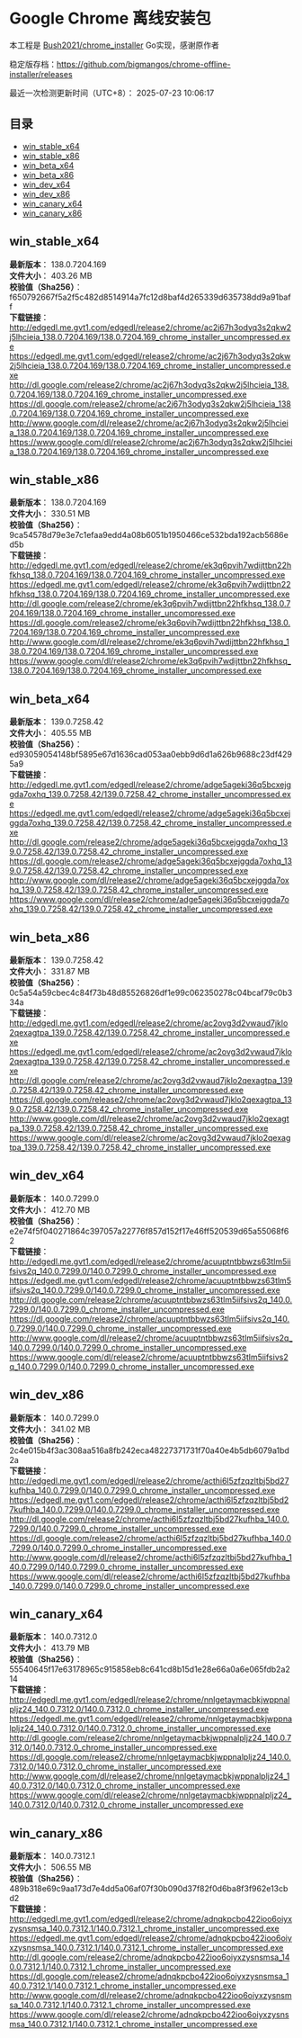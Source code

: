 # Google Chrome 离线安装包
本工程是 [Bush2021/chrome_installer](https://github.com/Bush2021/chrome_installer) Go实现，感谢原作者

稳定版存档：<https://github.com/bigmangos/chrome-offline-installer/releases>

最近一次检测更新时间（UTC+8）：
2025-07-23 10:06:17

## 目录
* [win_stable_x64](https://github.com/bigmangos/chrome-offline-installer?tab=readme-ov-file#win_stable_x64)
* [win_stable_x86](https://github.com/bigmangos/chrome-offline-installer?tab=readme-ov-file#win_stable_x86)
* [win_beta_x64](https://github.com/bigmangos/chrome-offline-installer?tab=readme-ov-file#win_beta_x64)
* [win_beta_x86](https://github.com/bigmangos/chrome-offline-installer?tab=readme-ov-file#win_beta_x86)
* [win_dev_x64](https://github.com/bigmangos/chrome-offline-installer?tab=readme-ov-file#win_dev_x64)
* [win_dev_x86](https://github.com/bigmangos/chrome-offline-installer?tab=readme-ov-file#win_dev_x86)
* [win_canary_x64](https://github.com/bigmangos/chrome-offline-installer?tab=readme-ov-file#win_canary_x64)
* [win_canary_x86](https://github.com/bigmangos/chrome-offline-installer?tab=readme-ov-file#win_canary_x86)

## win_stable_x64
**最新版本**： 138.0.7204.169  
**文件大小**： 403.26 MB  
**校验值（Sha256）**： f650792667f5a2f5c482d8514914a7fc12d8baf4d265339d635738dd9a91baff  
**下载链接**：
http://edgedl.me.gvt1.com/edgedl/release2/chrome/ac2j67h3odyq3s2qkw2j5lhcieia_138.0.7204.169/138.0.7204.169_chrome_installer_uncompressed.exe
https://edgedl.me.gvt1.com/edgedl/release2/chrome/ac2j67h3odyq3s2qkw2j5lhcieia_138.0.7204.169/138.0.7204.169_chrome_installer_uncompressed.exe
http://dl.google.com/release2/chrome/ac2j67h3odyq3s2qkw2j5lhcieia_138.0.7204.169/138.0.7204.169_chrome_installer_uncompressed.exe
https://dl.google.com/release2/chrome/ac2j67h3odyq3s2qkw2j5lhcieia_138.0.7204.169/138.0.7204.169_chrome_installer_uncompressed.exe
http://www.google.com/dl/release2/chrome/ac2j67h3odyq3s2qkw2j5lhcieia_138.0.7204.169/138.0.7204.169_chrome_installer_uncompressed.exe
https://www.google.com/dl/release2/chrome/ac2j67h3odyq3s2qkw2j5lhcieia_138.0.7204.169/138.0.7204.169_chrome_installer_uncompressed.exe
## win_stable_x86
**最新版本**： 138.0.7204.169  
**文件大小**： 330.51 MB  
**校验值（Sha256）**： 9ca54578d79e3e7c1efaa9edd4a08b6051b1950466ce532bda192acb5686ed5b  
**下载链接**：
http://edgedl.me.gvt1.com/edgedl/release2/chrome/ek3q6pvih7wdijttbn22hfkhsq_138.0.7204.169/138.0.7204.169_chrome_installer_uncompressed.exe
https://edgedl.me.gvt1.com/edgedl/release2/chrome/ek3q6pvih7wdijttbn22hfkhsq_138.0.7204.169/138.0.7204.169_chrome_installer_uncompressed.exe
http://dl.google.com/release2/chrome/ek3q6pvih7wdijttbn22hfkhsq_138.0.7204.169/138.0.7204.169_chrome_installer_uncompressed.exe
https://dl.google.com/release2/chrome/ek3q6pvih7wdijttbn22hfkhsq_138.0.7204.169/138.0.7204.169_chrome_installer_uncompressed.exe
http://www.google.com/dl/release2/chrome/ek3q6pvih7wdijttbn22hfkhsq_138.0.7204.169/138.0.7204.169_chrome_installer_uncompressed.exe
https://www.google.com/dl/release2/chrome/ek3q6pvih7wdijttbn22hfkhsq_138.0.7204.169/138.0.7204.169_chrome_installer_uncompressed.exe
## win_beta_x64
**最新版本**： 139.0.7258.42  
**文件大小**： 405.55 MB  
**校验值（Sha256）**： ed93059054148bf5895e67d1636cad053aa0ebb9d6d1a626b9688c23df4295a9  
**下载链接**：
http://edgedl.me.gvt1.com/edgedl/release2/chrome/adge5ageki36q5bcxejggda7oxhq_139.0.7258.42/139.0.7258.42_chrome_installer_uncompressed.exe
https://edgedl.me.gvt1.com/edgedl/release2/chrome/adge5ageki36q5bcxejggda7oxhq_139.0.7258.42/139.0.7258.42_chrome_installer_uncompressed.exe
http://dl.google.com/release2/chrome/adge5ageki36q5bcxejggda7oxhq_139.0.7258.42/139.0.7258.42_chrome_installer_uncompressed.exe
https://dl.google.com/release2/chrome/adge5ageki36q5bcxejggda7oxhq_139.0.7258.42/139.0.7258.42_chrome_installer_uncompressed.exe
http://www.google.com/dl/release2/chrome/adge5ageki36q5bcxejggda7oxhq_139.0.7258.42/139.0.7258.42_chrome_installer_uncompressed.exe
https://www.google.com/dl/release2/chrome/adge5ageki36q5bcxejggda7oxhq_139.0.7258.42/139.0.7258.42_chrome_installer_uncompressed.exe
## win_beta_x86
**最新版本**： 139.0.7258.42  
**文件大小**： 331.87 MB  
**校验值（Sha256）**： 0c5a54a59cbec4c84f73b48d85526826df1e99c062350278c04bcaf79c0b334a  
**下载链接**：
http://edgedl.me.gvt1.com/edgedl/release2/chrome/ac2ovg3d2vwaud7jklo2qexagtpa_139.0.7258.42/139.0.7258.42_chrome_installer_uncompressed.exe
https://edgedl.me.gvt1.com/edgedl/release2/chrome/ac2ovg3d2vwaud7jklo2qexagtpa_139.0.7258.42/139.0.7258.42_chrome_installer_uncompressed.exe
http://dl.google.com/release2/chrome/ac2ovg3d2vwaud7jklo2qexagtpa_139.0.7258.42/139.0.7258.42_chrome_installer_uncompressed.exe
https://dl.google.com/release2/chrome/ac2ovg3d2vwaud7jklo2qexagtpa_139.0.7258.42/139.0.7258.42_chrome_installer_uncompressed.exe
http://www.google.com/dl/release2/chrome/ac2ovg3d2vwaud7jklo2qexagtpa_139.0.7258.42/139.0.7258.42_chrome_installer_uncompressed.exe
https://www.google.com/dl/release2/chrome/ac2ovg3d2vwaud7jklo2qexagtpa_139.0.7258.42/139.0.7258.42_chrome_installer_uncompressed.exe
## win_dev_x64
**最新版本**： 140.0.7299.0  
**文件大小**： 412.70 MB  
**校验值（Sha256）**： e2e74f5f040271864c397057a22776f857d152f17e46ff520539d65a55068f62  
**下载链接**：
http://edgedl.me.gvt1.com/edgedl/release2/chrome/acuuptntbbwzs63tlm5iifsivs2q_140.0.7299.0/140.0.7299.0_chrome_installer_uncompressed.exe
https://edgedl.me.gvt1.com/edgedl/release2/chrome/acuuptntbbwzs63tlm5iifsivs2q_140.0.7299.0/140.0.7299.0_chrome_installer_uncompressed.exe
http://dl.google.com/release2/chrome/acuuptntbbwzs63tlm5iifsivs2q_140.0.7299.0/140.0.7299.0_chrome_installer_uncompressed.exe
https://dl.google.com/release2/chrome/acuuptntbbwzs63tlm5iifsivs2q_140.0.7299.0/140.0.7299.0_chrome_installer_uncompressed.exe
http://www.google.com/dl/release2/chrome/acuuptntbbwzs63tlm5iifsivs2q_140.0.7299.0/140.0.7299.0_chrome_installer_uncompressed.exe
https://www.google.com/dl/release2/chrome/acuuptntbbwzs63tlm5iifsivs2q_140.0.7299.0/140.0.7299.0_chrome_installer_uncompressed.exe
## win_dev_x86
**最新版本**： 140.0.7299.0  
**文件大小**： 341.02 MB  
**校验值（Sha256）**： 2c4e015b4f3ac308aa516a8fb242eca48227371731f70a40e4b5db6079a1bd2a  
**下载链接**：
http://edgedl.me.gvt1.com/edgedl/release2/chrome/acthi6l5zfzqzltbj5bd27kufhba_140.0.7299.0/140.0.7299.0_chrome_installer_uncompressed.exe
https://edgedl.me.gvt1.com/edgedl/release2/chrome/acthi6l5zfzqzltbj5bd27kufhba_140.0.7299.0/140.0.7299.0_chrome_installer_uncompressed.exe
http://dl.google.com/release2/chrome/acthi6l5zfzqzltbj5bd27kufhba_140.0.7299.0/140.0.7299.0_chrome_installer_uncompressed.exe
https://dl.google.com/release2/chrome/acthi6l5zfzqzltbj5bd27kufhba_140.0.7299.0/140.0.7299.0_chrome_installer_uncompressed.exe
http://www.google.com/dl/release2/chrome/acthi6l5zfzqzltbj5bd27kufhba_140.0.7299.0/140.0.7299.0_chrome_installer_uncompressed.exe
https://www.google.com/dl/release2/chrome/acthi6l5zfzqzltbj5bd27kufhba_140.0.7299.0/140.0.7299.0_chrome_installer_uncompressed.exe
## win_canary_x64
**最新版本**： 140.0.7312.0  
**文件大小**： 413.79 MB  
**校验值（Sha256）**： 55540645f17e63178965c915858eb8c641cd8b15d1e28e66a0a6e065fdb2a214  
**下载链接**：
http://edgedl.me.gvt1.com/edgedl/release2/chrome/nnlgetaymacbkjwppnalpljz24_140.0.7312.0/140.0.7312.0_chrome_installer_uncompressed.exe
https://edgedl.me.gvt1.com/edgedl/release2/chrome/nnlgetaymacbkjwppnalpljz24_140.0.7312.0/140.0.7312.0_chrome_installer_uncompressed.exe
http://dl.google.com/release2/chrome/nnlgetaymacbkjwppnalpljz24_140.0.7312.0/140.0.7312.0_chrome_installer_uncompressed.exe
https://dl.google.com/release2/chrome/nnlgetaymacbkjwppnalpljz24_140.0.7312.0/140.0.7312.0_chrome_installer_uncompressed.exe
http://www.google.com/dl/release2/chrome/nnlgetaymacbkjwppnalpljz24_140.0.7312.0/140.0.7312.0_chrome_installer_uncompressed.exe
https://www.google.com/dl/release2/chrome/nnlgetaymacbkjwppnalpljz24_140.0.7312.0/140.0.7312.0_chrome_installer_uncompressed.exe
## win_canary_x86
**最新版本**： 140.0.7312.1  
**文件大小**： 506.55 MB  
**校验值（Sha256）**： 489b318e69c9aa173d7e4dd5a06af07f30b090d37f82f0d6ba8f3f962e13cbd2  
**下载链接**：
http://edgedl.me.gvt1.com/edgedl/release2/chrome/adnqkpcbo422ioo6oiyxzysnsmsa_140.0.7312.1/140.0.7312.1_chrome_installer_uncompressed.exe
https://edgedl.me.gvt1.com/edgedl/release2/chrome/adnqkpcbo422ioo6oiyxzysnsmsa_140.0.7312.1/140.0.7312.1_chrome_installer_uncompressed.exe
http://dl.google.com/release2/chrome/adnqkpcbo422ioo6oiyxzysnsmsa_140.0.7312.1/140.0.7312.1_chrome_installer_uncompressed.exe
https://dl.google.com/release2/chrome/adnqkpcbo422ioo6oiyxzysnsmsa_140.0.7312.1/140.0.7312.1_chrome_installer_uncompressed.exe
http://www.google.com/dl/release2/chrome/adnqkpcbo422ioo6oiyxzysnsmsa_140.0.7312.1/140.0.7312.1_chrome_installer_uncompressed.exe
https://www.google.com/dl/release2/chrome/adnqkpcbo422ioo6oiyxzysnsmsa_140.0.7312.1/140.0.7312.1_chrome_installer_uncompressed.exe
